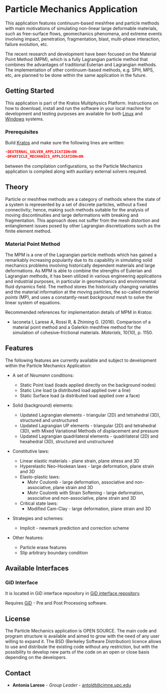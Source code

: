 # Particle Mechanics Application

This application features continuum-based meshfree and particle methods with main motivations of simulating non-linear large deformable materials, such as free-surface flows, geomechanics phenomena, and extreme events involving impact, penetration, fragmentation, blast, multi-phase interaction, failure evolution, etc.

The recent research and development have been focused on the Material Point Method (MPM), which is a fully Lagrangian particle method that combines the advantages of traditional Eulerian and Lagrangian methods. The implementation of other continuum-based methods, e.g. SPH, MPS, etc, are planned to be done within the same application in the future.

## Getting Started

This application is part of the Kratos Multiphysics Platform. Instructions on how to download, install and run the software in your local machine for development and testing purposes are available for both [Linux](http://kratos-wiki.cimne.upc.edu/index.php/LinuxInstall) and [Windows](http://kratos-wiki.cimne.upc.edu/index.php/Windows_7_Download_and_Installation) systems.

### Prerequisites

Build [Kratos](https://github.com/KratosMultiphysics/Kratos/wiki) and make sure the following lines are written:

``` cmake
-DEXTERNAL_SOLVER_APPLICATION=ON
-DPARTICLE_MECHANICS_APPLICATION=ON
```

between the compilation configurations, so the Particle Mechanics application is compiled along with auxiliary external solvers required.

## Theory

Particle or meshfree methods are a category of methods where the state of a system is represented by a set of discrete particles, without a fixed connectivity; hence, making such methods suitable for the analysis of moving discontinuities and large deformations with breaking and fragmentation. This approach does not suffer from the mesh distortion and entanglement issues posed by other Lagrangian discretizations such as the finite element method.

### Material Point Method

The MPM is a one of the Lagrangian particle methods which has gained a remarkably increasing popularity due to its capability in simulating solid mechanics problems involving historically dependent materials and large deformations. As MPM is able to combine the strengths of Eulerian and Lagrangian methods, it has been utilized in various engineering applications and industrial purposes, in particular in geomechanics and environmental fluid dynamics field. The method stores the historically changing variables and the material information at the moving particles, the so-called *material points* (MP), and uses a constantly-reset *background mesh* to solve the linear system of equations.

Recommended references for implementation details of MPM in Kratos:
- Iaconeta I, Larese A, Rossi R, & Zhiming G. (2016). Comparison of a material point method and a Galerkin meshfree method for the simulation of cohesive-frictional materials. *Materials*, 10(10), p. 1150.

## Features

The following features are currently available and subject to development within the Particle Mechanics Application:

- A set of *Neumann* conditions:
    * Static Point load (loads applied directly on the background nodes)
    * Static Line load (a distributed load applied over a line)
    * Static Surface load (a distributed load applied over a face)

- Solid (background) elements:
    * Updated Lagrangian elements - triangular (2D) and tetrahedral (3D), structured and unstructured
    * Updated Lagrangian UP elements - triangular (2D) and tetrahedral (3D), with Mixed Variational Methods of displacement and pressure
    * Updated Lagrangian quadrilateral elements - quadrilateral (2D) and hexahedral (3D), structured and unstructured

- Constitutive laws:
    * Linear elastic materials - plane strain, plane stress and 3D
    * Hyperelastic Neo-Hookean laws - large deformation, plane strain and 3D
    * Elasto-plastic laws:
        * Mohr Coulomb - large deformation, associative and non-associative, plane strain and 3D
        * Mohr Coulomb with Strain Softening - large deformation, associative and non-associative, plane strain and 3D
    * Critical state laws:
        * Modified Cam-Clay - large deformation, plane strain and 3D

- Strategies and schemes:
    * Implicit - newmark prediction and correction scheme

- Other features:
    * Particle erase features
    * Slip arbitrary boundary condition

## Available Interfaces

### GiD Interface
It is located in GiD interface repository in [GiD interface repository](https://github.com/KratosMultiphysics/GiDInterface/tree/master/).

Requires [GiD](https://www.gidhome.com/) - Pre and Post Processing software.

## License

The Particle Mechanics application is OPEN SOURCE. The main code and program structure is available and aimed to grow with the need of any user willing to expand it. The BSD (Berkeley Software Distribution) licence allows to use and distribute the existing code without any restriction, but with the possibility to develop new parts of the code on an open or close basis depending on the developers.

## Contact

* **Antonia Larese** - *Group Leader* - [antoldt@cimne.upc.edu ](mailto:antoldt@cimne.upc.edu )